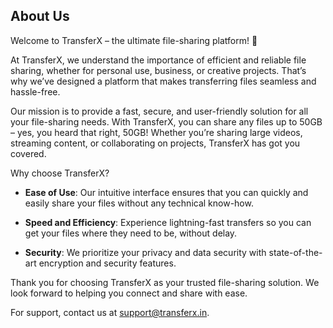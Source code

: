 
## About Us

Welcome to TransferX – the ultimate file-sharing platform! 🚀

At TransferX, we understand the importance of efficient and reliable file sharing, whether for personal use, business, or creative projects. That’s why we’ve designed a platform that makes transferring files seamless and hassle-free.

Our mission is to provide a fast, secure, and user-friendly solution for all your file-sharing needs. With TransferX, you can share any files up to 50GB – yes, you heard that right, 50GB! Whether you’re sharing large videos, streaming content, or collaborating on projects, TransferX has got you covered.

Why choose TransferX?

- **Ease of Use**: Our intuitive interface ensures that you can quickly and easily share your files without any technical know-how.

- **Speed and Efficiency**: Experience lightning-fast transfers so you can get your files where they need to be, without delay.

- **Security**: We prioritize your privacy and data security with state-of-the-art encryption and security features.

Thank you for choosing TransferX as your trusted file-sharing solution. We look forward to helping you connect and share with ease.

For support, contact us at [support@transferx.in](mailto:support@transferx.in).
